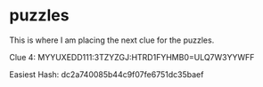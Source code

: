 # puzzles
This is where I am placing the next clue for the puzzles.

Clue 4: MYYUXEDD111:3TZYZGJ:HTRD1FYHMB0=ULQ7W3YYWFF

Easiest Hash: dc2a740085b44c9f07fe6751dc35baef
